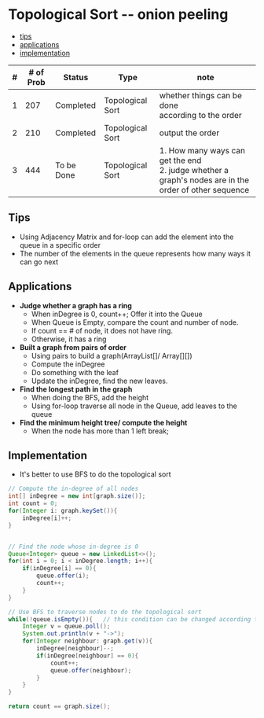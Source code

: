 # Topological Sort -- onion peeling
- [tips](#tips)
- [applications](#applications)
- [implementation](#implementation)

| #   | # of Prob | Status    | Type             | note |
| --- | --------- | --------- | ---------------- | ---- |
| 1   | 207       | Completed | Topological Sort | whether things can be done<br>according to the order     |
| 2   | 210       | Completed | Topological Sort | output the order     |
| 3   | 444       | To be Done | Topological Sort | 1. How many ways can get the end<br> 2. judge whether a graph's nodes are in the order of other sequence     |


## <h2 id = "tips">Tips</h2>
- Using Adjacency Matrix and for-loop can add the element into the queue in a specific order
- The number of the elements in the queue represents how many ways it can go next
## <h2 id = "applications">Applications</h2>
- **Judge whether a graph has a ring**
  - When inDegree is 0, count++; Offer it into the Queue
  - When Queue is Empty, compare the count and number of node.
  - If count == # of node, it does not have ring.
  - Otherwise, it has a ring
- **Built a graph from pairs of order**
  - Using pairs to build a graph(ArrayList[]/ Array[][])
  - Compute the inDegree
  - Do something with the leaf
  - Update the inDegree, find the new leaves.
- **Find the longest path in the graph**
  - When doing the BFS, add the height
  - Using for-loop traverse all node in the Queue, add leaves to the queue
- **Find the minimum height tree/ compute the height**
  - When the node has more than 1 left break;
## <h2 id = "implementation">Implementation</h2>
- It's better to use BFS to do the topological sort
``` Java
// Compute the in-degree of all nodes
int[] inDegree = new int[graph.size()];
int count = 0;
for(Integer i: graph.keySet()){
    inDegree[i]++;
}


// Find the node whose in-degree is 0
Queue<Integer> queue = new LinkedList<>();
for(int i = 0; i < inDegree.length; i++){
    if(inDegree[i] == 0){
        queue.offer(i);
        count++;
    }
}

// Use BFS to traverse nodes to do the topological sort
while(!queue.isEmpty()){   // this condition can be changed according to the problem
    Integer v = queue.poll();
    System.out.println(v + "->");
    for(Integer neighbour: graph.get(v)){
        inDegree[neighbour]--;
        if(inDegree[neighbour] == 0){
            count++;
            queue.offer(neighbour);
        }
    }
}

return count == graph.size();
```
